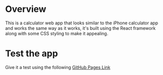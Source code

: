 # Overview
This is a calculator web app that looks similar to the iPhone calculator app and works the same way as it works, it's built using the React framework along with some CSS styling to make it appealing.
# Test the app
Give it a test using the following [GitHub Pages Link](https://ahmadalbarasy.github.io/iphone-calculator-react)
